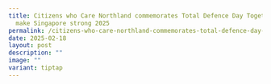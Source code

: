 ```yaml
---
title: Citizens who Care Northland commemorates Total Defence Day Together we
  make Singapore strong 2025
permalink: /citizens-who-care-northland-commemorates-total-defence-day-together-we-make-singapore-strong-2025/
date: 2025-02-18
layout: post
description: ""
image: ""
variant: tiptap
---
```

